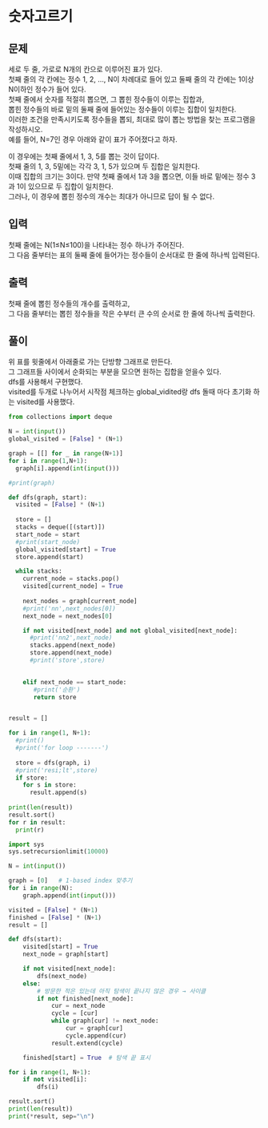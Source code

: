 # 숫자고르기

## 문제
세로 두 줄, 가로로 N개의 칸으로 이루어진 표가 있다. </br>
첫째 줄의 각 칸에는 정수 1, 2, …, N이 차례대로 들어 있고 둘째 줄의 각 칸에는 1이상 N이하인 정수가 들어 있다. </br>
첫째 줄에서 숫자를 적절히 뽑으면, 그 뽑힌 정수들이 이루는 집합과,  </br>
뽑힌 정수들의 바로 밑의 둘째 줄에 들어있는 정수들이 이루는 집합이 일치한다.  </br>
이러한 조건을 만족시키도록 정수들을 뽑되, 최대로 많이 뽑는 방법을 찾는 프로그램을 작성하시오. </br>
예를 들어, N=7인 경우 아래와 같이 표가 주어졌다고 하자. </br>

이 경우에는 첫째 줄에서 1, 3, 5를 뽑는 것이 답이다.  </br>
첫째 줄의 1, 3, 5밑에는 각각 3, 1, 5가 있으며 두 집합은 일치한다.  </br>
이때 집합의 크기는 3이다. 만약 첫째 줄에서 1과 3을 뽑으면, 이들 바로 밑에는 정수 3과 1이 있으므로 두 집합이 일치한다.  </br>
그러나, 이 경우에 뽑힌 정수의 개수는 최대가 아니므로 답이 될 수 없다. </br>

## 입력
첫째 줄에는 N(1≤N≤100)을 나타내는 정수 하나가 주어진다.  </br>
그 다음 줄부터는 표의 둘째 줄에 들어가는 정수들이 순서대로 한 줄에 하나씩 입력된다. </br>

## 출력
첫째 줄에 뽑힌 정수들의 개수를 출력하고, </br>
그 다음 줄부터는 뽑힌 정수들을 작은 수부터 큰 수의 순서로 한 줄에 하나씩 출력한다. </br>

## 풀이
위 표를 윗줄에서 아래줄로 가는 단방향 그래프로 만든다. </br>
그 그래프들 사이에서 순화되는 부분을 모으면 원하는 집합을 얻을수 있다. </br>
dfs를 사용해서 구현했다. </br>
visited를 두개로 나누어서 시작점 체크하는 global_vidited랑 dfs 돌때 마다 초기화 하는 visited를 사용했다. </br>

```python
from collections import deque

N = int(input())
global_visited = [False] * (N+1)

graph = [[] for _ in range(N+1)]
for i in range(1,N+1):
  graph[i].append(int(input()))

#print(graph)

def dfs(graph, start):
  visited = [False] * (N+1)
 
  store = []
  stacks = deque([(start)])
  start_node = start
  #print(start_node)  
  global_visited[start] = True
  store.append(start)

  while stacks:
    current_node = stacks.pop()   
    visited[current_node] = True
    
    next_nodes = graph[current_node]    
    #print('nn',next_nodes[0])
    next_node = next_nodes[0]     

    if not visited[next_node] and not global_visited[next_node]:    
      #print('nn2',next_node)
      stacks.append(next_node)
      store.append(next_node)
      #print('store',store)
      

    elif next_node == start_node:
       #print('순환')      
       return store 


result = []

for i in range(1, N+1):
  #print()
  #print('for loop -------')
  
  store = dfs(graph, i)
  #print('resi;lt',store)
  if store:
    for s in store:
      result.append(s)
    
print(len(result))
result.sort()
for r in result:
  print(r)
```

```python
import sys
sys.setrecursionlimit(10000)

N = int(input())

graph = [0]   # 1-based index 맞추기
for i in range(N):  
    graph.append(int(input()))

visited = [False] * (N+1)
finished = [False] * (N+1)
result = []

def dfs(start):
    visited[start] = True
    next_node = graph[start]

    if not visited[next_node]:
        dfs(next_node)
    else:
        # 방문한 적은 있는데 아직 탐색이 끝나지 않은 경우 → 사이클
        if not finished[next_node]:
            cur = next_node
            cycle = [cur]
            while graph[cur] != next_node:
                cur = graph[cur]
                cycle.append(cur)
            result.extend(cycle)

    finished[start] = True  # 탐색 끝 표시

for i in range(1, N+1):
    if not visited[i]:
        dfs(i)

result.sort()
print(len(result))
print(*result, sep="\n")

```
